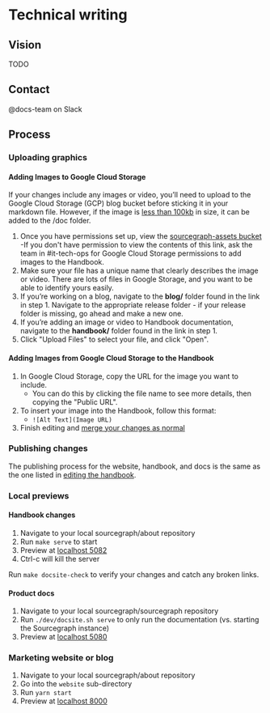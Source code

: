 # Technical writing

## Vision

TODO

## Contact

@docs-team on Slack

## Process

### Uploading graphics

#### Adding Images to Google Cloud Storage

If your changes include any images or video, you’ll need to upload to the Google Cloud Storage (GCP) blog bucket before sticking it in your markdown file. However, if the image is [less than 100kb](https://sourcegraph.com/github.com/sourcegraph/sourcegraph/-/blob/doc/dev/documentation.md#adding-images-to-the-documentation) in size, it can be added to the /doc folder.

1. Once you have permissions set up, view the [sourcegraph-assets bucket](https://console.cloud.google.com/storage/browser/sourcegraph-assets/?project=sourcegraph-de&folder=true&organizationId=true_)
   -If you don't have permission to view the contents of this link, ask the team in #it-tech-ops for Google Cloud Storage permissions to add images to the Handbook.
1. Make sure your file has a unique name that clearly describes the image or video. There are lots of files in Google Storage, and you want to be able to identify yours easily.
1. If you’re working on a blog, navigate to the **blog/** folder found in the link in step 1. Navigate to the appropriate release folder - if your release folder is missing, go ahead and make a new one.
1. If you’re adding an image or video to Handbook documentation, navigate to the **handbook/** folder found in the link in step 1.
1. Click "Upload Files" to select your file, and click "Open".

#### Adding Images from Google Cloud Storage to the Handbook

1. In Google Cloud Storage, copy the URL for the image you want to include.
   - You can do this by clicking the file name to see more details, then copying the "Public URL".
2. To insert your image into the Handbook, follow this format:
   - `![Alt Text](Image URL)`
3. Finish editing and [merge your changes as normal](../../editing.md#overview)

### Publishing changes

The publishing process for the website, handbook, and docs is the same as the one listed in [editing the handbook](https://about.sourcegraph.com/handbook/editing).

### Local previews

#### Handbook changes

1. Navigate to your local sourcegraph/about repository
1. Run `make serve` to start
1. Preview at [localhost 5082](http://localhost:5082/)
1. Ctrl-c will kill the server

Run `make docsite-check` to verify your changes and catch any broken links.

#### Product docs

1. Navigate to your local sourcegraph/sourcegraph repository
1. Run `./dev/docsite.sh serve` to only run the documentation (vs. starting the Sourcegraph instance)
1. Preview at [localhost 5080](http://localhost:5080/)

### Marketing website or blog

1. Navigate to your local sourcegraph/about repository
1. Go into the `website` sub-directory
1. Run `yarn start`
1. Preview at [localhost 8000](http://localhost:8000/)
